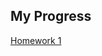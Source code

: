 ## My Progress

[Homework 1 ](https://github.com/pjournal/boun01-Cuneytttt/blob/gh-pages/firstrmd.html)
